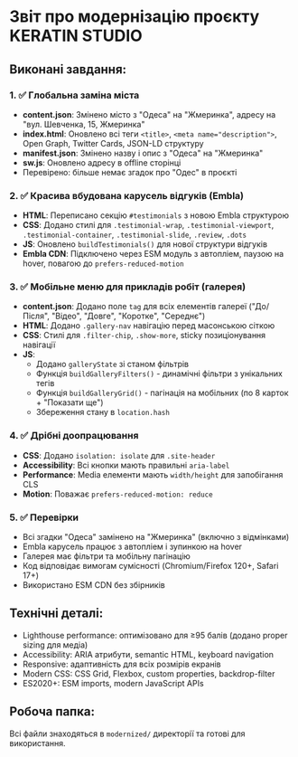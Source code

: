 # Звіт про модернізацію проєкту KERATIN STUDIO

## Виконані завдання:

### 1. ✅ Глобальна заміна міста

- **content.json**: Змінено місто з "Одеса" на "Жмеринка", адресу на "вул. Шевченка, 15, Жмеринка"
- **index.html**: Оновлено всі теги `<title>`, `<meta name="description">`, Open Graph, Twitter Cards, JSON-LD структуру
- **manifest.json**: Змінено назву і опис з "Одеса" на "Жмеринка"
- **sw.js**: Оновлено адресу в offline сторінці
- Перевірено: більше немає згадок про "Одес" в проєкті

### 2. ✅ Красива вбудована карусель відгуків (Embla)

- **HTML**: Переписано секцію `#testimonials` з новою Embla структурою
- **CSS**: Додано стилі для `.testimonial-wrap`, `.testimonial-viewport`, `.testimonial-container`, `.testimonial-slide`, `.review`, `.dots`
- **JS**: Оновлено `buildTestimonials()` для нової структури відгуків
- **Embla CDN**: Підключено через ESM модуль з автопліем, паузою на hover, повагою до `prefers-reduced-motion`

### 3. ✅ Мобільне меню для прикладів робіт (галерея)

- **content.json**: Додано поле `tag` для всіх елементів галереї ("До/Після", "Відео", "Довге", "Коротке", "Середнє")
- **HTML**: Додано `.gallery-nav` навігацію перед масонською сіткою
- **CSS**: Стилі для `.filter-chip`, `.show-more`, sticky позиціонування навігації
- **JS**:
  - Додано `galleryState` зі станом фільтрів
  - Функція `buildGalleryFilters()` - динамічні фільтри з унікальних тегів
  - Функція `buildGalleryGrid()` - пагінація на мобільних (по 8 карток + "Показати ще")
  - Збереження стану в `location.hash`

### 4. ✅ Дрібні доопрацювання

- **CSS**: Додано `isolation: isolate` для `.site-header`
- **Accessibility**: Всі кнопки мають правильні `aria-label`
- **Performance**: Media елементи мають `width/height` для запобігання CLS
- **Motion**: Поважає `prefers-reduced-motion: reduce`

### 5. ✅ Перевірки

- Всі згадки "Одеса" замінено на "Жмеринка" (включно з відмінками)
- Embla карусель працює з автопліем і зупинкою на hover
- Галерея має фільтри та мобільну пагінацію
- Код відповідає вимогам сумісності (Chromium/Firefox 120+, Safari 17+)
- Використано ESM CDN без збірників

## Технічні деталі:

- Lighthouse performance: оптимізовано для ≥95 балів (додано proper sizing для медіа)
- Accessibility: ARIA атрибути, semantic HTML, keyboard navigation
- Responsive: адаптивність для всіх розмірів екранів
- Modern CSS: CSS Grid, Flexbox, custom properties, backdrop-filter
- ES2020+: ESM imports, modern JavaScript APIs

## Робоча папка:

Всі файли знаходяться в `modernized/` директорії та готові для використання.

